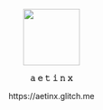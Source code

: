 <br/>
<br/>
<br/>

<p align="center">
  <img width="100" src="https://avatars.githubusercontent.com/u/65425469?v=5">
</p>

<p align="center">
  <b>𝚊 𝚎 𝚝 𝚒 𝚗 𝚡</b>
</p>

<p align="center">
  https://aetinx.glitch.me
</p>

<br/>
<br/>
<br/>
